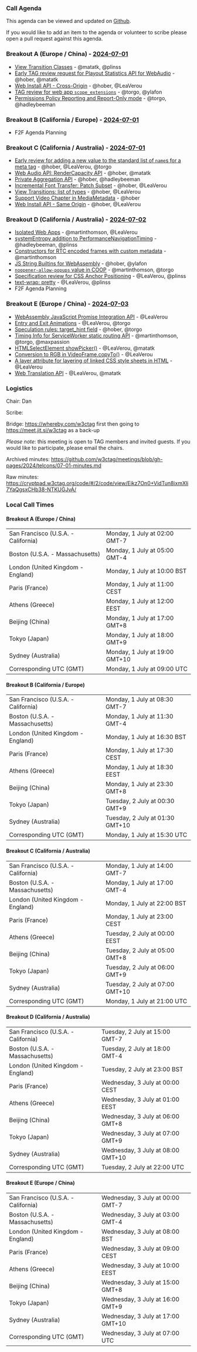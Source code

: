 ### Call Agenda

This agenda can be viewed and updated on [Github](https://github.com/w3ctag/meetings/blob/gh-pages/2024/telcons/07-01-agenda.md).

If you would like to add an item to the agenda or volunteer to scribe please open a pull request against this agenda.

### Breakout A (Europe / China) - [2024-07-01](https://www.timeanddate.com/worldclock/converter.html?iso=20240701T090000&p1=224&p2=43&p3=136&p4=195&p5=26&p6=33&p7=248&p8=235)
* [View Transition Classes](https://github.com/w3ctag/design-reviews/issues/938) - @matatk, @plinss
* [Early TAG review request for Playout Statistics API for WebAudio](https://github.com/w3ctag/design-reviews/issues/939) - @hober, @matatk
* [Web Install API - Cross-Origin](https://github.com/w3ctag/design-reviews/issues/946) - @hober, @LeaVerou
* [TAG review for web app `scope_extensions`](https://github.com/w3ctag/design-reviews/issues/875) - @torgo, @ylafon
* [Permissions Policy Reporting and Report-Only mode](https://github.com/w3ctag/design-reviews/issues/909) - @torgo, @hadleybeeman

### Breakout B (California / Europe)  - [2024-07-01](https://www.timeanddate.com/worldclock/converter.html?iso=20240701T153000&p1=224&p2=43&p3=136&p4=195&p5=26&p6=33&p7=248&p8=235)
* F2F Agenda Planning

### Breakout C (California / Australia) - [2024-07-01](https://www.timeanddate.com/worldclock/converter.html?iso=20240701T210000&p1=224&p2=43&p3=136&p4=195&p5=26&p6=33&p7=248&p8=235)
* [Early review for adding a new value to the standard list of `name`s for a meta tag](https://github.com/w3ctag/design-reviews/issues/819) - @hober, @LeaVerou, @torgo
* [Web Audio API: RenderCapacity API](https://github.com/w3ctag/design-reviews/issues/843) - @hober, @matatk
* [Private Aggregation API](https://github.com/w3ctag/design-reviews/issues/846) - @hober, @hadleybeeman
* [Incremental Font Transfer: Patch Subset](https://github.com/w3ctag/design-reviews/issues/849) - @hober, @LeaVerou
* [View Transitions: list of types](https://github.com/w3ctag/design-reviews/issues/908) - @hober, @LeaVerou
* [Support Video Chapter in MediaMetadata](https://github.com/w3ctag/design-reviews/issues/952) - @hober
* [Web Install API - Same Origin](https://github.com/w3ctag/design-reviews/issues/888) - @hober, @LeaVerou

### Breakout D (California / Australia) - [2024-07-02](https://www.timeanddate.com/worldclock/converter.html?iso=20240702T220000&p1=224&p2=43&p3=136&p4=195&p5=26&p6=33&p7=248&p8=235)
* [Isolated Web Apps](https://github.com/w3ctag/design-reviews/issues/842) - @martinthomson, @LeaVerou
* [systemEntropy addition to PerformanceNavigationTiming](https://github.com/w3ctag/design-reviews/issues/878) - @hadleybeeman, @plinss
* [Constructors for RTC encoded frames with custom metadata](https://github.com/w3ctag/design-reviews/issues/942) - @martinthomson
* [JS String Builtins for WebAssembly](https://github.com/w3ctag/design-reviews/issues/940) - @hober, @ylafon
* [`noopener-allow-popups` value in COOP](https://github.com/w3ctag/design-reviews/issues/964) - @martinthomson, @torgo
* [Specification review for CSS Anchor Positioning](https://github.com/w3ctag/design-reviews/issues/848) - @LeaVerou, @plinss
* [text-wrap: pretty](https://github.com/w3ctag/design-reviews/issues/864) - @LeaVerou, @plinss
* F2F Agenda Planning

### Breakout E (Europe / China) - [2024-07-03](https://www.timeanddate.com/worldclock/converter.html?iso=20240703T070000&p1=224&p2=43&p3=136&p4=195&p5=26&p6=33&p7=248&p8=235)

* [WebAssembly JavaScript Promise Integration API](https://github.com/w3ctag/design-reviews/issues/809) - @LeaVerou
* [Entry and Exit Animations](https://github.com/w3ctag/design-reviews/issues/829) - @LeaVerou, @torgo
* [Speculation rules: target_hint field](https://github.com/w3ctag/design-reviews/issues/931) - @hober, @torgo
* [Timing Info for ServiceWorker static routing API](https://github.com/w3ctag/design-reviews/issues/958) - @martinthomson, @torgo, @maxpassion
* [HTMLSelectElement showPicker()](https://github.com/w3ctag/design-reviews/issues/900) - @LeaVerou, @matatk
* [Conversion to RGB in VideoFrame.copyTo()](https://github.com/w3ctag/design-reviews/issues/951) - @LeaVerou
* [A layer attribute for layering of linked CSS style sheets in HTML](https://github.com/w3ctag/design-reviews/issues/970) - @LeaVerou
* [Web Translation API](https://github.com/w3ctag/design-reviews/issues/948) - @LeaVerou, @matatk


### Logistics

Chair: Dan

Scribe:

Bridge: https://whereby.com/w3ctag first then going to https://meet.jit.si/w3ctag as a back-up

*Please note*: this meeting is open to TAG members and invited guests. If you would like to participate, please email the chairs.

Archived minutes: https://github.com/w3ctag/meetings/blob/gh-pages/2024/telcons/07-01-minutes.md

Raw minutes: https://cryptpad.w3ctag.org/code/#/2/code/view/Eikz7On0+VidTun8ixmXli7YaQgsxCHb38-NTKUGJvA/


### Local Call Times

#### Breakout A (Europe / China)

<table>
<tr><td> San Francisco (U.S.A. - California) <td> Monday, 1 July at 02:00 GMT-7</td></tr>
<tr><td> Boston (U.S.A. - Massachusetts) <td> Monday, 1 July at 05:00 GMT-4</td></tr>
<tr><td> London (United Kingdom - England) <td> Monday, 1 July at 10:00 BST</td></tr>
<tr><td> Paris (France) <td> Monday, 1 July at 11:00 CEST</td></tr>
<tr><td> Athens (Greece) <td> Monday, 1 July at 12:00 EEST</td></tr>
<tr><td> Beijing (China) <td> Monday, 1 July at 17:00 GMT+8</td></tr>
<tr><td> Tokyo (Japan) <td> Monday, 1 July at 18:00 GMT+9</td></tr>
<tr><td> Sydney (Australia) <td> Monday, 1 July at 19:00 GMT+10</td></tr>
<tr><td> Corresponding UTC (GMT) <td> Monday, 1 July at 09:00 UTC</td></tr>
</table>

#### Breakout B (California / Europe) 

<table>
<tr><td> San Francisco (U.S.A. - California) <td> Monday, 1 July at 08:30 GMT-7</td></tr>
<tr><td> Boston (U.S.A. - Massachusetts) <td> Monday, 1 July at 11:30 GMT-4</td></tr>
<tr><td> London (United Kingdom - England) <td> Monday, 1 July at 16:30 BST</td></tr>
<tr><td> Paris (France) <td> Monday, 1 July at 17:30 CEST</td></tr>
<tr><td> Athens (Greece) <td> Monday, 1 July at 18:30 EEST</td></tr>
<tr><td> Beijing (China) <td> Monday, 1 July at 23:30 GMT+8</td></tr>
<tr><td> Tokyo (Japan) <td> Tuesday, 2 July at 00:30 GMT+9</td></tr>
<tr><td> Sydney (Australia) <td> Tuesday, 2 July at 01:30 GMT+10</td></tr>
<tr><td> Corresponding UTC (GMT) <td> Monday, 1 July at 15:30 UTC</td></tr>
</table>

#### Breakout C (California / Australia)

<table>
<tr><td> San Francisco (U.S.A. - California) <td> Monday, 1 July at 14:00 GMT-7</td></tr>
<tr><td> Boston (U.S.A. - Massachusetts) <td> Monday, 1 July at 17:00 GMT-4</td></tr>
<tr><td> London (United Kingdom - England) <td> Monday, 1 July at 22:00 BST</td></tr>
<tr><td> Paris (France) <td> Monday, 1 July at 23:00 CEST</td></tr>
<tr><td> Athens (Greece) <td> Tuesday, 2 July at 00:00 EEST</td></tr>
<tr><td> Beijing (China) <td> Tuesday, 2 July at 05:00 GMT+8</td></tr>
<tr><td> Tokyo (Japan) <td> Tuesday, 2 July at 06:00 GMT+9</td></tr>
<tr><td> Sydney (Australia) <td> Tuesday, 2 July at 07:00 GMT+10</td></tr>
<tr><td> Corresponding UTC (GMT) <td> Monday, 1 July at 21:00 UTC</td></tr>
</table>

#### Breakout D (California / Australia)

<table>
<tr><td> San Francisco (U.S.A. - California) <td> Tuesday, 2 July at 15:00 GMT-7</td></tr>
<tr><td> Boston (U.S.A. - Massachusetts) <td> Tuesday, 2 July at 18:00 GMT-4</td></tr>
<tr><td> London (United Kingdom - England) <td> Tuesday, 2 July at 23:00 BST</td></tr>
<tr><td> Paris (France) <td> Wednesday, 3 July at 00:00 CEST</td></tr>
<tr><td> Athens (Greece) <td> Wednesday, 3 July at 01:00 EEST</td></tr>
<tr><td> Beijing (China) <td> Wednesday, 3 July at 06:00 GMT+8</td></tr>
<tr><td> Tokyo (Japan) <td> Wednesday, 3 July at 07:00 GMT+9</td></tr>
<tr><td> Sydney (Australia) <td> Wednesday, 3 July at 08:00 GMT+10</td></tr>
<tr><td> Corresponding UTC (GMT) <td> Tuesday, 2 July at 22:00 UTC</td></tr>
</table>

#### Breakout E (Europe / China)

<table>
<tr><td> San Francisco (U.S.A. - California) <td> Wednesday, 3 July at 00:00 GMT-7</td></tr>
<tr><td> Boston (U.S.A. - Massachusetts) <td> Wednesday, 3 July at 03:00 GMT-4</td></tr>
<tr><td> London (United Kingdom - England) <td> Wednesday, 3 July at 08:00 BST</td></tr>
<tr><td> Paris (France) <td> Wednesday, 3 July at 09:00 CEST</td></tr>
<tr><td> Athens (Greece) <td> Wednesday, 3 July at 10:00 EEST</td></tr>
<tr><td> Beijing (China) <td> Wednesday, 3 July at 15:00 GMT+8</td></tr>
<tr><td> Tokyo (Japan) <td> Wednesday, 3 July at 16:00 GMT+9</td></tr>
<tr><td> Sydney (Australia) <td> Wednesday, 3 July at 17:00 GMT+10</td></tr>
<tr><td> Corresponding UTC (GMT) <td> Wednesday, 3 July at 07:00 UTC</td></tr>
</table>
